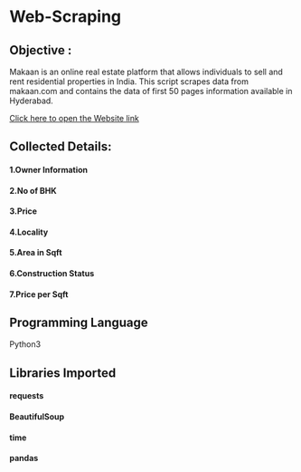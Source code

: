 # Web-Scraping
## Objective :
Makaan is an online real estate platform that allows individuals to sell and rent residential properties in India. This script scrapes data from makaan.com and contains the data of first 50 pages information available in Hyderabad.

[Click here to open the Website link](https://www.makaan.com/hyderabad-residential-property/buy-property-in-hyderabad-city)

## Collected Details:
#### 1.Owner Information
#### 2.No of BHK
#### 3.Price
#### 4.Locality
#### 5.Area in Sqft
#### 6.Construction Status
#### 7.Price per Sqft
## Programming Language
Python3
## Libraries Imported
#### requests
#### BeautifulSoup
#### time
#### pandas
